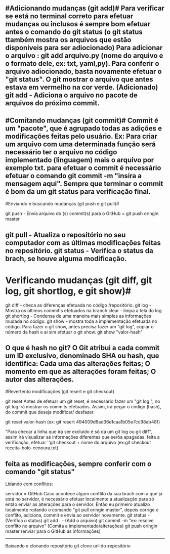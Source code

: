 #Adicionando mudanças (git add)# 
Para verificar se está no terminal correto para efetuar mudanças ou inclusos é sempre bom efetuar antes
o comando do git status (o git status ttambém mostra os arquivos que estão disponíveis para ser adiocionado)
Para adicionar o arquivo : git add arquivo.py (nome do arquivo e o formato dele, ex: txt, yaml,py).
Para conferir o arquivo adiocionado, basta novamente efetuar o "git status". O git mostrar o arquivo que antes estava em vermelho
na cor verde. (Adicionado)
 git add - Adiciona o arquivo no pacote de arquivos do próximo commit.
-----------------------------------------------------------------------------------
#Comitando mudanças (git commit)# 
Commit é um "pacote", que é agrupado todas as adições e modificações feitas pelo usuário. 
Ex: Para criar um arquivo com uma determinada função será necessário ter o arquivo no código implementado (linguagem) mais o arquivo por exemplo
txt.
para efetuar o commit é necessário efetuar o comando git commit -m "insira a mensagem aqui". 
Sempre que terminar o commit é bom da um git status para verificação final. 
------------------------------------------------------------------------------------

#Enviando e buscando mudanças (git push e git pull)#

 git push - Envia arquivo do (s) commit(s) para o GitHub = git push oringin master 

 git pull - Atualiza o repositório no seu computador com as últimas modificações feitas no repositório.
 git status - Verifica o status da brach, se houve alguma modificação.
--------------------------------------------------------------------------------------------------------

# Verificando mudanças (git diff, git log, git shortlog, e git show)#

 git diff - checa as diferenças efetuada no código /repositório.
 git log - Mostra os últimos commit's efetuados na branch
 clear - limpa a tela do log 
 git shortlog - Condensa de uma maneira mais simples as informações mudada no código.
 git show - mostra toda a implementação efetuada no código. Para fazer o git show, antes precisa fazer um "git log", copiar  o número da hash e ai sim efetuar o git show. 
 git show "valor-hash"

O que é hash no git?
O Git atribui a cada commit um ID exclusivo, denominado SHA ou hash, que identifica: Cada uma das alterações feitas; O momento em que as alterações foram feitas; O autor das alterações.
-----------------------------------------------------------------------------------------------------------------------------------

#Revertento modificações (git resert e git checkout)

 git reset
Antes de efetuar um git reset, é necessário fazer um "git log ", no git log irá mostrar os commits efetuados. Assim, irá pegar o código (hash), do commit que deseja modificar/ desfazer.

 git reset valor-hash (ex: git resert 494009d6ad36e1caa1b05e7cc98ab48f)

 "Para checar a linha que irá ser excluido é só da um git log ou git diff", assim irá visualizar as informações diferentes que serõa apagadas.
 feita a verificação, efetuar ''git checkout + nome do arquivo (ex:git checkout receita-bolo-cenoura.txt) 

 feita as modificações, sempre conferir com o comando "git status" 
 ------------------------------------------------------------------------------------------------------------------------

 Lidando com conflitos:

 servidor = GitHub
 Caso acontece algum conflito da sua brach com a que já está no servidor, é necessário efetuar localmente a atualização para só então enviar 
 as alterações para o servidor. 
 Então eu primeiro atualizo localmente rodando o comando "git pull oringin  master", depois corrige o conflito, adiciona, commit 
 e envia ao servidor novamente. 
 git status - (Verifica o status)
 git add . - (Add o arquivo)
 git commit -m "ex: resolve conflito no arquivo" (Comita a implementado/alterações)
 git push oringin master (enviar para o GitHub as informações)

-------------------------------------------------------------------------------------------------------------------------
Baixando e clonando repositório
git clone url-do-repositório

